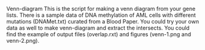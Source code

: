 Venn-diagram 
This is the script for making a venn diagram from your gene lists. 
There is a sample data of DNA methylation of AML cells with different mutations (DNAMet.txt) curated from a Blood Paper.
You could try your own data as well to make venn-diagram and extract the intersects.
You could find the example of output files (overlap.rxt) and figures (venn-1.png and venn-2.png). 
